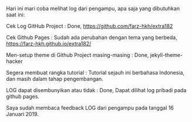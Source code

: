 Hari ini mari coba melihat log dari pengampu, apa saja yang dibutuhkan saat ini:

Cek Log GitHub Project : Done,
                         https://github.com/farz-hkh/extra182

Cek Github Pages : Sudah ada perubahan dengan tema yang berbeda,
                   https://farz-hkh.github.io/extra182/

Men-setup theme di Github Project masing-masing : Done,
                                                  jekyll-theme-hacker

Segera membuat rangka tutorial : Tutorial sejauh ini berbahasa Indonesia, dan masih dalam
                                 tahap pengembangan.

LOG dapat disembunyikan atau tidak : Done,
                                     Dapat dilihat log pribadi pada github pages.

Saya sudah membaca feedback LOG dari pengampu pada tanggal 16 Januari 2019.
